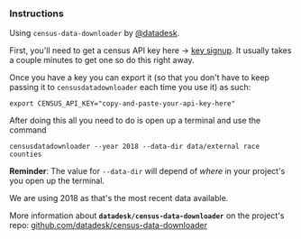 
### Instructions

Using `census-data-downloader` by [@datadesk](https://github.com/datadesk).

First, you'll need to get a census API key here -> [key signup](https://api.census.gov/data/key_signup.html). It usually takes a couple minutes to get one so do this right away. 

Once you have a key you can export it (so that you don't have to keep passing it to `censusdatadownloader` each time you use it) as such:

```shell
export CENSUS_API_KEY="copy-and-paste-your-api-key-here"
```

After doing this all you need to do is open up a terminal and use the command
```shell
censusdatadownloader --year 2018 --data-dir data/external race counties
```

**Reminder**: The value for `--data-dir` will depend of _where_ in your project's you open up the terminal.

We are using 2018 as that's the most recent data available.

More information about **`datadesk/census-data-downloader`** on the project's repo: [github.com/datadesk/census-data-downloader](https://github.com/datadesk/census-data-downloader/)

